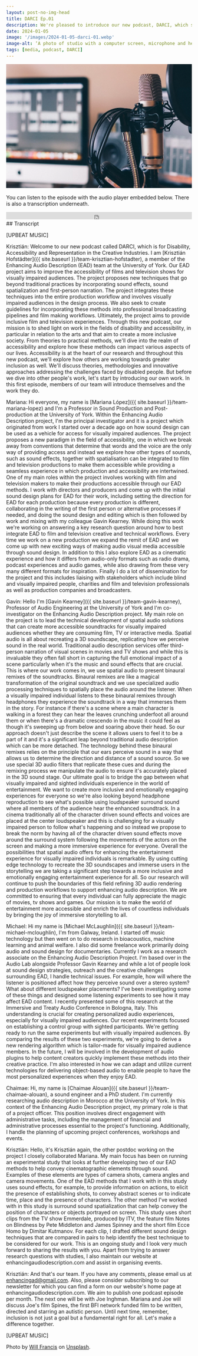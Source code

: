 ```yaml
---
layout: post-no-img-head
title: DARCI Ep.01
description: We're pleased to introduce our new podcast, DARCI, which stands for Disability, Accessibility, and Representation in the Creative Industries. Our first episode is a brief introduction to what we hope DARCI will achieve and to what our team members have been working on.
date: 2024-01-05
image: '/images/2024-01-05-darci-01.webp'
image-alt: ‘A photo of studio with a computer screen, microphone and headphones.’
tags: [media, podcast, DARCI]
---
```


![A photo of studio with a computer screen, microphone and headphones.](../images/2024-01-05-darci-01.2.webp)

You can listen to the episode with the audio player embedded below. There is also a transcription underneath.

<iframe src="https://embed.acast.com/65942920c316a8001764d0b4/6594391e38f4f90016eba7b5" frameBorder="0" width="100%" height="20px"></iframe>

<br>
## Transcript

[UPBEAT MUSIC]

Krisztián: Welcome to our new podcast called DARCI, which is for Disability, Accessibility and Representation in the Creative Industries. I am [Krisztián Hofstädter]({{ site.baseurl }}/team-krisztian-hofstadter), a member of the Enhancing Audio Description (EAD) team at the University of York. Our EAD project aims to improve the accessibility of films and television shows for visually impaired audiences. The project proposes new techniques that go beyond traditional practices by incorporating sound effects, sound spatialization and first-person narration. The project integrates these techniques into the entire production workflow and involves visually impaired audiences in the design process. We also seek to create guidelines for incorporating these methods into professional broadcasting pipelines and film making workflows. Ultimately, the project aims to provide inclusive film and television experiences. Through this new podcast, our mission is to shed light on work in the fields of disability and accessibility, in particular in relation to the arts and that aim to create a more inclusive society. From theories to practical methods, we'll dive into the realm of accessibility and explore how these methods can impact various aspects of our lives. Accessibility is at the heart of our research and throughout this new podcast, we'll explore how others are working towards greater inclusion as well. We'll discuss theories, methodologies and innovative approaches addressing the challenges faced by disabled people. But before we dive into other people's work, let's start by introducing our own work. In this first episode, members of our team will introduce themselves and the work they do. 

Mariana: Hi everyone, my name is [Mariana López]({{ site.baseurl }}/team-mariana-lopez) and I'm a Professor in Sound Production and Post-production at the University of York. Within the Enhancing Audio Description project, I'm the principal investigator and it is a project which originated from work I started over a decade ago on how sound design can be used as a vehicle for access for visually impaired audiences. The project proposes a new paradigm in the field of accessibility, one in which we break away from conventions that determine that words and the voice are the only way of providing access and instead we explore how other types of sounds, such as sound effects, together with spatialisation can be integrated to film and television productions to make them accessible while providing a seamless experience in which production and accessibility are intertwined. One of my main roles within the project involves working with film and television makers to make their productions accessible through our EAD methods. I work with directors and producers and come up with the initial sound design plans for EAD for their work, including setting the direction for EAD for each production because every production is different, collaborating in the writing of the first person or alternative processes if needed, and doing the sound design and editing which is then followed by work and mixing with my colleague Gavin Kearney. While doing this work we're working on answering a key research question around how to best integrate EAD to film and television creative and technical workflows. Every time we work on a new production we expand the remit of EAD and we come up with new exciting ways of making audio visual media accessible through sound design. In addition to this I also explore EAD as a cinematic experience and how it differs from audio-only formats such as radio drama, podcast experiences and audio games, while also drawing from these very many different formats for inspiration. Finally I do a lot of dissemination for the project and this includes liaising with stakeholders which include blind and visually impaired people, charities and film and television professionals as well as production companies and broadcasters. 

Gavin: Hello I'm [Gavin Kearney]({{ site.baseurl }}/team-gavin-kearney), Professor of Audio Engineering at the University of York and I'm co-investigator on the Enhancing Audio Description project. My main role on the project is to lead the technical development of spatial audio solutions that can create more accessible soundtracks for visually impaired audiences whether they are consuming film, TV or interactive media. Spatial audio is all about recreating a 3D soundscape, replicating how we perceive sound in the real world. Traditional audio description services offer third-person narration of visual scenes in movies and TV shows and while this is invaluable they often fall short in capturing the full emotional impact of a scene particularly when it's the music and sound effects that are crucial. This is where our work comes in, we use spatial audio to present binaural remixes of the soundtracks. Binaural remixes are like a magical transformation of the original soundtrack and we use specialized audio processing techniques to spatially place the audio around the listener. When a visually impaired individual listens to these binaural remixes through headphones they experience the soundtrack in a way that immerses them in the story. For instance if there's a scene where a main character is walking in a forest they can hear the leaves crunching underfoot all around them or when there's a dramatic crescendo in the music it could feel as though it's sweeping up from below and soaring above their head. So our approach doesn't just describe the scene it allows users to feel it to be a part of it and it's a significant leap beyond traditional audio description which can be more detached. The technology behind these binaural remixes relies on the principle that our ears perceive sound in a way that allows us to determine the direction and distance of a sound source. So we use special 3D audio filters that replicate these cues and during the remixing process we manipulate the audio to ensure it's accurately placed in the 3D sound stage. Our ultimate goal is to bridge the gap between what visually impaired and sighted individuals experience in the world of entertainment. We want to create more inclusive and emotionally engaging experiences for everyone so we're also looking beyond headphone reproduction to see what's possible using loudspeaker surround sound where all members of the audience hear the enhanced soundtrack. In a cinema traditionally all of the character driven sound effects and voices are placed at the center loudspeaker and this is challenging for a visually impaired person to follow what's happening and so instead we propose to break the norm by having all of the character driven sound effects move around the surround system following the movements of the actors on the screen and making a more immersive experience for everyone. Overall the possibilities that spatial audio offers for enhancing the entertainment experience for visually impaired individuals is remarkable. By using cutting edge technology to recreate the 3D soundscapes and immerse users in the storytelling we are taking a significant step towards a more inclusive and emotionally engaging entertainment experience for all. So our research will continue to push the boundaries of this field refining 3D audio rendering and production workflows to support enhancing audio description. We are committed to ensuring that every individual can fully appreciate the magic of movies, tv shows and games. Our mission is to make the world of entertainment more accessible and enrich the lives of countless individuals by bringing the joy of immersive storytelling to all. 

Michael: Hi my name is [Michael McLaughlin]({{ site.baseurl }}/team-michael-mcloughlin), I'm from Galway, Ireland. I started off music technology but then went on to do research in bioacoustics, machine learning and animal welfare. I also did some freelance work primarily doing audio and sound design for documentaries. Currently I work as a research associate on the Enhancing Audio Description Project. I'm based over in the Audio Lab alongside Professor Gavin Kearney and while a lot of people look at sound design strategies, outreach and the creative challenges surrounding EAD, I handle technical issues. For example, how will where the listener is positioned affect how they perceive sound over a stereo system? What about different loudspeaker placements? I've been investigating some of these things and designed some listening experiments to see how it may affect EAD content. I recently presented some of this research at the Immersive and Treaty Audio Conference in Bologna, Italy. This understanding is crucial for creating personalized audio experiences, especially for visually impaired audiences. Our recent experiments focused on establishing a control group with sighted participants. We're getting ready to run the same experiments but with visually impaired audiences. By comparing the results of these two experiments, we're going to derive a new rendering algorithm which is tailor-made for visually impaired audience members. In the future, I will be involved in the development of audio plugins to help content creators quickly implement these methods into their creative practice. I'm also interested in how we can adapt and utilize current technologies for delivering object-based audio to enable people to have the most personalized experiences when they enjoy EAD. 

Chaimae: Hi, my name is [Chaimae Alouan]({{ site.baseurl }}/team-chaimae-alouan), a sound engineer and a PhD student. I'm currently researching audio description in Morocco at the University of York. In this context of the Enhancing Audio Description project, my primary role is that of a project officer. This position involves direct engagement with administrative tasks, including the management of financial and administrative processes essential to the project's functioning. Additionally, I handle the planning of upcoming project conferences, workshops and events. 

Krisztián: Hello, it's Krisztián again, the other postdoc working on the project I closely collaborated Mariana. My main focus has been on running an experimental study that looks at further developing two of our EAD methods to help convey cinematographic elements through sound. Examples of these elements are types of camera shots, camera angles and camera movements. One of the EAD methods that I work with in this study uses sound effects, for example, to provide information on actions, to elicit the presence of establishing shots, to convey abstract scenes or to indicate time, place and the presence of characters. The other method I've worked with in this study is surround sound spatialization that can help convey the position of characters or objects portrayed on screen. This study uses short clips from the TV show Emmerdale, produced by ITV, the feature film Notes on Blindness by Pete Middleton and James Spinney and the short film Ecce Homo by Dimitar Kutmanov. For each clip, I drafted different sound design techniques that are compared in pairs to help identify the best technique to be considered for our work. This is an ongoing study and I look very much forward to sharing the results with you. Apart from trying to answer research questions with studies, I also maintain our website at enhancingaudiodescription.com and assist in organising events. 

Krisztián: And that's our team. If you have any comments, please email us at enhancingad@gmail.com. Also, please consider subscribing to our newsletter for which you can find a form on our website's home page at enhancingaudiodescription.com. We aim to publish one podcast episode per month. The next one will be with Joe Inghman. Mariana and Joe will discuss Joe's film Spines, the first BFI network funded film to be written, directed and starring an autistic person. Until next time, remember, inclusion is not just a goal but a fundamental right for all. Let's make a difference together.

[UPBEAT MUSIC]

Photo by <a href="https://unsplash.com/@willfrancis?utm_content=creditCopyText&utm_medium=referral&utm_source=unsplash">Will Francis</a> on <a href="https://unsplash.com/photos/black-and-silver-headphones-on-black-and-silver-microphone-ZDNyhmgkZlQ?utm_content=creditCopyText&utm_medium=referral&utm_source=unsplash">Unsplash</a>.
  